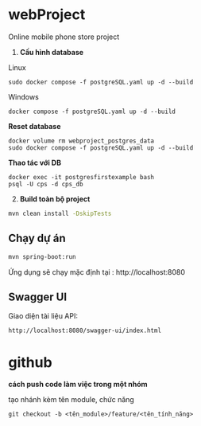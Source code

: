 # webProject

Online mobile phone store project

1. **Cấu hình database**

Linux

```
sudo docker compose -f postgreSQL.yaml up -d --build
```

Windows

```
docker compose -f postgreSQL.yaml up -d --build
```

**Reset database**

```
docker volume rm webproject_postgres_data
sudo docker compose -f postgreSQL.yaml up -d --build
```

**Thao tác với DB**

```
docker exec -it postgresfirstexample bash
psql -U cps -d cps_db
```

2. **Build toàn bộ project**

```bash
mvn clean install -DskipTests
```

## Chạy dự án

```bash
mvn spring-boot:run
```

Ứng dụng sẽ chạy mặc định tại : http://localhost:8080

## Swagger UI

Giao diện tài liệu API:

```
http://localhost:8080/swagger-ui/index.html
```

# github

**cách push code làm việc trong một nhóm**

tạo nhánh kèm tên module, chức năng

```
git checkout -b <tên_module>/feature/<tên_tính_năng>
```
